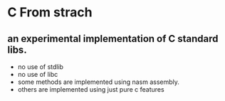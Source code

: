 # C From strach

## an experimental implementation of C standard libs.

* no use of stdlib
* no use of libc
* some methods are implemented using nasm assembly.
* others are implemented using just pure c features
